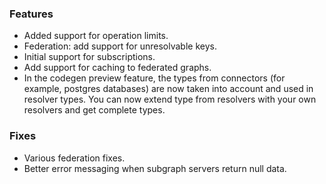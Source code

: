 ### Features

- Added support for operation limits.
- Federation: add support for unresolvable keys.
- Initial support for subscriptions.
- Add support for caching to federated graphs.
- In the codegen preview feature, the types from connectors (for example, postgres databases) are now taken into account and used in resolver types. You can now extend type from resolvers with your own resolvers and get complete types.

### Fixes

- Various federation fixes.
- Better error messaging when subgraph servers return null data.
